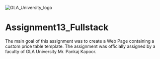 ![GLA_University_logo](https://user-images.githubusercontent.com/59922056/129214657-f04896bd-d073-4026-990f-e8f04b016bcb.png)

# Assignment13_Fullstack

The main goal of this assignment was to create a Web Page containing a custom price table template. The assignment was officially assigned by a faculty of GLA University Mr. Pankaj Kapoor.
